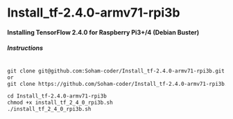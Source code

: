 # Install_tf-2.4.0-armv71-rpi3b

#### Installing TensorFlow 2.4.0 for Raspberry Pi3+/4 (Debian Buster)

##### Instructions

```diff prompt

git clone git@github.com:Soham-coder/Install_tf-2.4.0-armv71-rpi3b.git (recommended)
or 
git clone https://github.com/Soham-coder/Install_tf-2.4.0-armv71-rpi3b.git

cd Install_tf-2.4.0-armv71-rpi3b
chmod +x install_tf_2_4_0_rpi3b.sh
./install_tf_2_4_0_rpi3b.sh

```
